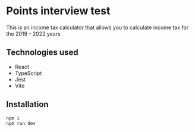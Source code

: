 # Points interview test

This is an income tax calculator that allows you to calculate income tax for the 2019 - 2022 years

## Technologies used

* React
* TypeScript
* Jest
* Vite

## Installation

```bash
npm i
npm run dev
```
